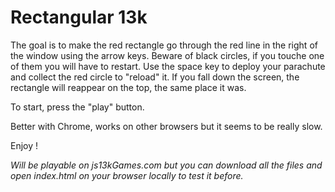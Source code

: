 Rectangular 13k
================

The goal is to make the red rectangle go through the red line in the right of the window using the arrow keys. Beware of black circles, if you touche one of them you will have to restart.
Use the space key to deploy your parachute and collect the red circle to "reload" it.
If you fall down the screen, the rectangle will reappear on the top, the same place it was.

To start, press the "play" button.

Better with Chrome, works on other browsers but it seems to be really slow.

Enjoy !

*Will be playable on js13kGames.com but you can download all the files and open index.html on your browser locally to test it before.*